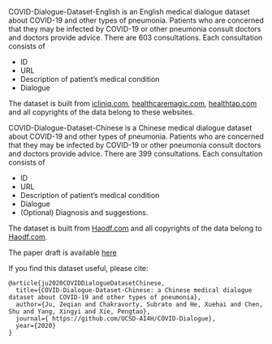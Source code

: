 COVID-Dialogue-Dataset-English is an English medical dialogue dataset about COVID-19 and other types of pneumonia. Patients who are concerned that they may be infected by COVID-19 or other pneumonia consult doctors and doctors provide advice. There are 603 consultations. Each consultation consists of

- ID
- URL
- Description of patient’s medical condition
- Dialogue

The dataset is built from [icliniq.com](https://www.icliniq.com/), [healthcaremagic.com](https://www.healthcaremagic.com/), [healthtap.com](https://www.healthtap.com/) and all copyrights of the data belong to these websites.

COVID-Dialogue-Dataset-Chinese is a Chinese medical dialogue dataset about COVID-19 and other types of pneumonia. Patients who are concerned that they may be infected by COVID-19 or other pneumonia consult doctors and doctors provide advice. There are 399 consultations. Each consultation consists of

- ID
- URL
- Description of patient’s medical condition
- Dialogue
- (Optional) Diagnosis and suggestions.

The dataset is built from [Haodf.com](https://www.haodf.com/) and all copyrights of the data belong to [Haodf.com](https://www.haodf.com/).

The paper draft is available [here](https://pengtaoxie.github.io/coviddiag.pdf)

If you find this dataset useful, please cite:

    @article{ju2020COVIDDialogueDatasetChinese,
      title={COVID-Dialogue-Dataset-Chinese: a Chinese medical dialogue dataset about COVID-19 and other types of pneumonia},
      author={Ju, Zeqian and Chakravorty, Subrato and He, Xuehai and Chen, Shu and Yang, Xingyi and Xie, Pengtao},
      journal={ https://github.com/UCSD-AI4H/COVID-Dialogue}, 
      year={2020}
    }
